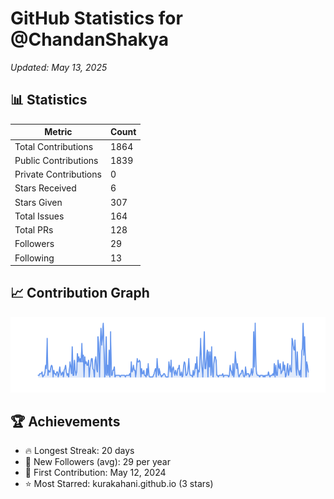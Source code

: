 # GitHub Statistics for @ChandanShakya
*Updated: May 13, 2025*

## 📊 Statistics
| Metric | Count |
|--------|--------|
| Total Contributions | 1864 |
| Public Contributions | 1839 |
| Private Contributions | 0 |
| Stars Received | 6 |
| Stars Given | 307 |
| Total Issues | 164 |
| Total PRs | 128 |
| Followers | 29 |
| Following | 13 |

## 📈 Contribution Graph

![Contribution Graph](./contribution_graph.png)

## 🏆 Achievements

- 🔥 Longest Streak: 20 days
- 👥 New Followers (avg): 29 per year
- 📅 First Contribution: May 12, 2024
- ⭐ Most Starred: kurakahani.github.io (3 stars)
